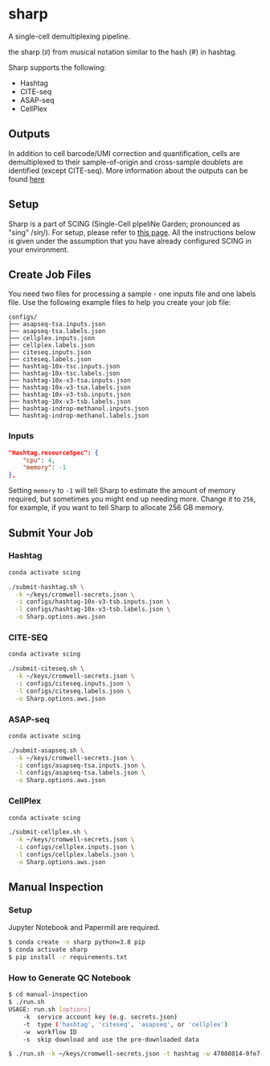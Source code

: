 # sharp

A single-cell demultiplexing pipeline.

the sharp (♯) from musical notation similar to the hash (#) in hashtag.

Sharp supports the following:

- Hashtag
- CITE-seq
- ASAP-seq
- CellPlex

## Outputs

In addition to cell barcode/UMI correction and quantification, cells are demultiplexed to their sample-of-origin and cross-sample doublets are identified (except CITE-seq). More information about the outputs can be found [here](docs/understanding-outputs-2021-08-30.pdf)

## Setup

Sharp is a part of SCING (Single-Cell pIpeliNe Garden; pronounced as "sing" /siŋ/). For setup, please refer to [this page](https://github.com/hisplan/scing). All the instructions below is given under the assumption that you have already configured SCING in your environment.

## Create Job Files

You need two files for processing a sample - one inputs file and one labels file. Use the following example files to help you create your job file:

```
configs/
├── asapseq-tsa.inputs.json
├── asapseq-tsa.labels.json
├── cellplex.inputs.json
├── cellplex.labels.json
├── citeseq.inputs.json
├── citeseq.labels.json
├── hashtag-10x-tsc.inputs.json
├── hashtag-10x-tsc.labels.json
├── hashtag-10x-v3-tsa.inputs.json
├── hashtag-10x-v3-tsa.labels.json
├── hashtag-10x-v3-tsb.inputs.json
├── hashtag-10x-v3-tsb.labels.json
├── hashtag-indrop-methanol.inputs.json
└── hashtag-indrop-methanol.labels.json
```

### Inputs

```json
"Hashtag.resourceSpec": {
    "cpu": 4,
    "memory": -1
},
```

Setting `memory` to `-1` will tell Sharp to estimate the amount of memory required, but sometimes you might end up needing more. Change it to `256`, for example, if you want to tell Sharp to allocate 256 GB memory.

## Submit Your Job

### Hashtag

```bash
conda activate scing

./submit-hashtag.sh \
  -k ~/keys/cromwell-secrets.json \
  -i configs/hashtag-10x-v3-tsb.inputs.json \
  -l configs/hashtag-10x-v3-tsb.labels.json \
  -o Sharp.options.aws.json
```

### CITE-SEQ

```bash
conda activate scing

./submit-citeseq.sh \
  -k ~/keys/cromwell-secrets.json \
  -i configs/citeseq.inputs.json \
  -l configs/citeseq.labels.json \
  -o Sharp.options.aws.json
```

### ASAP-seq

```bash
conda activate scing

./submit-asapseq.sh \
  -k ~/keys/cromwell-secrets.json \
  -i configs/asapseq-tsa.inputs.json \
  -l configs/asapseq-tsa.labels.json \
  -o Sharp.options.aws.json
```

### CellPlex

```bash
conda activate scing

./submit-cellplex.sh \
  -k ~/keys/cromwell-secrets.json \
  -i configs/cellplex.inputs.json \
  -l configs/cellplex.labels.json \
  -o Sharp.options.aws.json
```

## Manual Inspection

### Setup

Jupyter Notebook and Papermill are required.

```bash
$ conda create -n sharp python=3.8 pip
$ conda activate sharp
$ pip install -r requirements.txt
```

### How to Generate QC Notebook

```bash
$ cd manual-inspection
$ ./run.sh
USAGE: run.sh [options]
    -k  service account key (e.g. secrets.json)
    -t  type ('hashtag', 'citeseq', 'asapseq', or 'cellplex')
    -w  workflow ID
    -s  skip download and use the pre-downloaded data
```

```bash
$ ./run.sh -k ~/keys/cromwell-secrets.json -t hashtag -w 47080814-0fe7-458d-9edb-5e3cb86bf870
```
